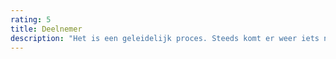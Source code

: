 ```yaml
---
rating: 5
title: Deelnemer
description: "Het is een geleidelijk proces. Steeds komt er weer iets nieuws boven, wat dan langzaam went en zich ontvouwt."
---
```


